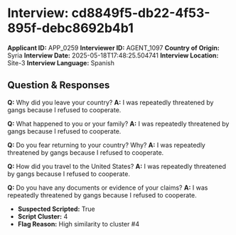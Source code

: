 # Interview: cd8849f5-db22-4f53-895f-debc8692b4b1
**Applicant ID:** APP_0259
**Interviewer ID:** AGENT_1097
**Country of Origin:** Syria
**Interview Date:** 2025-05-18T17:48:25.504741
**Interview Location:** Site-3
**Interview Language:** Spanish

## Question & Responses

**Q:** Why did you leave your country?
**A:** I was repeatedly threatened by gangs because I refused to cooperate.

**Q:** What happened to you or your family?
**A:** I was repeatedly threatened by gangs because I refused to cooperate.

**Q:** Do you fear returning to your country? Why?
**A:** I was repeatedly threatened by gangs because I refused to cooperate.

**Q:** How did you travel to the United States?
**A:** I was repeatedly threatened by gangs because I refused to cooperate.

**Q:** Do you have any documents or evidence of your claims?
**A:** I was repeatedly threatened by gangs because I refused to cooperate.

- **Suspected Scripted:** True
- **Script Cluster:** 4
- **Flag Reason:** High similarity to cluster #4